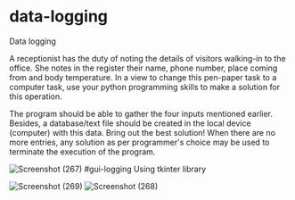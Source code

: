 
# data-logging
Data logging

A receptionist has the duty of noting the details of visitors walking-in to the office. She notes in the register their name, phone number, place coming from and body temperature. In a view to change this pen-paper task to a computer task, use your python programming skills to make a solution for this operation.


The program should be able to gather the four inputs mentioned earlier. Besides, a database/text file should be created in the local device (computer) with this data. Bring out the best solution! When there are no more entries, any solution as per programmer's choice may be used to terminate the execution of the program.

![Screenshot (267)](https://user-images.githubusercontent.com/31856332/118975140-4d1bdc00-b991-11eb-9cf9-e828c4354cf5.png)
#gui-logging
Using tkinter library

![Screenshot (269)](https://user-images.githubusercontent.com/31856332/118975144-4ee59f80-b991-11eb-8875-60b6f6bdd645.png)
![Screenshot (268)](https://user-images.githubusercontent.com/31856332/118975146-4f7e3600-b991-11eb-80e5-3c22c38c4274.png)
